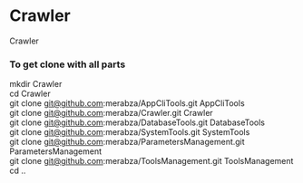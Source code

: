 # Crawler
Crawler

### To get clone with all parts ###

mkdir Crawler  
cd Crawler  
git clone git@github.com:merabza/AppCliTools.git AppCliTools  
git clone git@github.com:merabza/Crawler.git Crawler  
git clone git@github.com:merabza/DatabaseTools.git DatabaseTools  
git clone git@github.com:merabza/SystemTools.git SystemTools  
git clone git@github.com:merabza/ParametersManagement.git ParametersManagement  
git clone git@github.com:merabza/ToolsManagement.git ToolsManagement  
cd ..  
